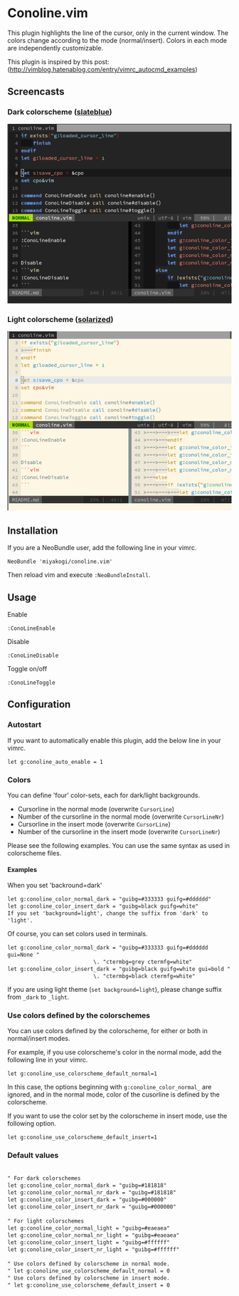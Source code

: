 Conoline.vim
============

This plugin highlights the line of the cursor, only in the current window. The colors change according to the mode (normal/insert). Colors in each mode are independently customizable.

This plugin is inspired by this post:  
(http://vimblog.hatenablog.com/entry/vimrc_autocmd_examples)

Screencasts
------------

### Dark colorscheme ([slateblue](https://github.com/miyakogi/slateblue.vim))

![Screencast with dark colorscheme](./images/dark.gif "With dark colorscheme")

### Light colorscheme ([solarized](https://github.com/altercation/vim-colors-solarized))

![Screencast with light colorscheme](./images/light.gif "With light colorscheme")

Installation
------------

If you are a NeoBundle user, add the following line in your vimrc.

```vim
NeoBundle 'miyakogi/conoline.vim'
```

Then reload vim and execute `:NeoBundleInstall`.

Usage
-----

Enable

```vim
:ConoLineEnable
```

Disable
```vim
:ConoLineDisable
```

Toggle on/off

```vim
:ConoLineToggle
```

Configuration
-------------

### Autostart

If you want to automatically enable this plugin, add the below line in your vimrc.

```vim
let g:conoline_auto_enable = 1
```

### Colors

You can define 'four' color-sets, each for dark/light backgrounds.

- Cursorline in the normal mode (overwrite `CursorLine`)
- Number of the cursorline in the normal mode (overwrite `CursorLineNr`)
- Cursorline in the insert mode (overwrite `CursorLine`)
- Number of the cursorline in the insert mode (overwrite `CursorLineNr`)

Please see the following examples. You can use the same syntax as used in colorscheme files.

#### Examples

When you set 'backround=dark'

```vim
let g:conoline_color_normal_dark = "guibg=#333333 guifg=#dddddd"
let g:conoline_color_insert_dark = "guibg=black guifg=white"
If you set 'background=light', change the suffix from 'dark' to 'light'.
```

Of course, you can set colors used in terminals.

```vim
let g:conoline_color_normal_dark = "guibg=#333333 guifg=#dddddd gui=None "
                           \. "ctermbg=grey ctermfg=white"
let g:conoline_color_insert_dark = "guibg=black guifg=white gui=bold "
                           \. "ctermbg=black ctermfg=white"
```

If you are using light theme (`set background=light`), please change suffix from `_dark` to `_light`.

### Use colors defined by the colorschemes

You can use colors defined by the colorscheme, for either or both in normal/insert modes.

For example, if you use colorscheme's color in the normal mode, add the following line in your vimrc.

```vim
let g:conoline_use_colorscheme_default_normal=1
```

In this case, the options beginning with `g:conoline_color_normal_` are ignored, and in the normal mode, color of the cusorline is defined by the colorscheme.

If you want to use the color set by the colorscheme in insert mode, use the following option.

```vim
let g:conoline_use_colorscheme_default_insert=1
```


### Default values

```vim

" For dark colorschemes
let g:conoline_color_normal_dark = "guibg=#181818"
let g:conoline_color_normal_nr_dark = "guibg=#181818"
let g:conoline_color_insert_dark = "guibg=#000000"
let g:conoline_color_insert_nr_dark = "guibg=#000000"

" For light colorschemes
let g:conoline_color_normal_light = "guibg=#eaeaea"
let g:conoline_color_normal_nr_light = "guibg=#eaeaea"
let g:conoline_color_insert_light = "guibg=#ffffff"
let g:conoline_color_insert_nr_light = "guibg=#ffffff"

" Use colors defined by colorscheme in normal mode.
" let g:conoline_use_colorscheme_default_normal = 0
" Use colors defined by colorscheme in insert mode.
" let g:conoline_use_colorscheme_default_insert = 0
```

